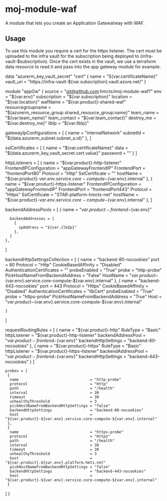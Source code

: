 # moj-module-waf
A module that lets you create an Application Gatewatway with WAF.

## Usage

To use this module you require a cert for the https listener. The cert must be uploaded to the infra vault for the subscription being deployed to (infra-vault-$subscription). Once the cert exists in the vault, we use a terraform data resource to read it and pass into the app gateway module for example:

data "azurerm_key_vault_secret" "cert" {
  name      = "S{var.certificateName}"
  vault_uri = "https://infra-vault-${var.subscription}.vault.azure.net/"
}

module "appGw" {
  source             = "git@github.com:hmcts/moj-module-waf?"
  env                = "${var.env}"
  subscription       = "${var.subscription}"
  location           = "${var.location}"
  wafName            = "${var.product}-shared-waf"
  resourcegroupname  = "${azurerm_resource_group.shared_resource_group.name}"
  team_name          = "${var.team_name}"
  team_contact       = "${var.team_contact}"
  destroy_me         = "${var.destroy_me}"
  ilbIp              = "${var.ilbIp}"

  gatewayIpConfigurations = [
    {
      name     = "internalNetwork"
      subnetId = "${data.azurerm_subnet.subnet_a.id}"
    },
  ]

   sslCertificates = [
    {
      name     = "${var.certificateName}"
      data     = "${data.azurerm_key_vault_secret.cert.value}"
      password = "" 
    }
  ]

   httpListeners = [
    {
      name                    = "${var.product}-http-listener"
      FrontendIPConfiguration = "appGatewayFrontendIP"
      FrontendPort            = "frontendPort80"
      Protocol                = "Http"
      SslCertificate          = ""
      hostName                = "${var.product}-${var.env}.service.core-compute-${var.env}.internal"
    },
    {
      name                    = "${var.product}-https-listener"
      FrontendIPConfiguration = "appGatewayFrontendIP"
      FrontendPort            = "frontendPort443"
      Protocol                = "Https"
      SslCertificate          = "STAR-platform-hmcts-net"
      hostName                = "${var.product}-${var.env}.service.core-compute-${var.env}.internal"
    },
  ]

   backendAddressPools = [
    {
      name = "${var.product}-frontend-${var.env}"

      backendAddresses = [
        {
          ipAddress = "${var.ilbIp}" 
        },
      ]
    },
  ]

   backendHttpSettingsCollection = [
    {
      name                           = "backend-80-nocookies"
      port                           = 80
      Protocol                       = "Http"
      CookieBasedAffinity            = "Disabled"
      AuthenticationCertificates     = ""
      probeEnabled                   = "True"
      probe                          = "http-probe"
      PickHostNameFromBackendAddress = "False"
      HostName                       = "${var.product}-${var.env}.service.core-compute-${var.env}.internal"
    },
    {
      name                           = "backend-443-nocookies"
      port                           = 443
      Protocol                       = "Https"
      CookieBasedAffinity            = "Disabled"
      AuthenticationCertificates     = "ilbCert"
      probeEnabled                   = "True"
      probe                          = "https-probe"
      PickHostNameFromBackendAddress = "True"
      Host                           = "${var.product}-${var.env}.service.core-compute-${var.env}.internal"

    }
  ]

   requestRoutingRules = [
    {
      name                = "${var.product}-http"
      RuleType            = "Basic"
      httpListener        = "${var.product}-http-listener"
      backendAddressPool  = "${var.product}-frontend-${var.env}"
      backendHttpSettings = "backend-80-nocookies"
    },
    {
      name                = "${var.product}-https"
      RuleType            = "Basic"
      httpListener        = "${var.product}-https-listener"
      backendAddressPool  = "${var.product}-frontend-${var.env}"
      backendHttpSettings = "backend-443-nocookies"
    }
  ]

    probes = [
     {
      name                                = "http-probe"
      protocol                            = "Http"
      path                                = "/health"
      interval                            = 30
      timeout                             = 30
      unhealthyThreshold                  = 3      
      pickHostNameFromBackendHttpSettings = "false"
      backendHttpSettings                 = "backend-80-nocookies"
      host                                = "${var.product}-${var.env}.service.core-compute-${var.env}.internal"
     },
     {
      name                                = "https-probe"
      protocol                            = "Https"
      path                                = "/health"
      interval                            = 30
      timeout                             = 30
      unhealthyThreshold                  = 3
      host                                = "${var.product}.${var.env}.platform.hmts.net"
      pickHostNameFromBackendHttpSettings = "false"
      backendHttpSettings                 = "backend-443-nocookies"
      host                                = "${var.product}-${var.env}.service.core-compute-${var.env}.internal"
     }
   ]
}





